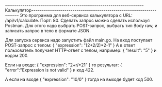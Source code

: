 -----------------------------------------------------------------------Калькулятор-----------------------------------------------------------------------
Это программа для веб-сервиса калькулятора c URL: /api/v1/calculate.
Порт: 80.
Сделать запрос можно сделать используя Postman.
Для этого надо выбрать POST-запрос, выбрать тип Body raw, и записать запрос в тело в формате JSON.

Для запуска сервиса надо запустить файл main.go.
На вход поступает POST-запрос с телом:
{
  "expression": "(2+2/2)*2-1"
}
А в ответ пользователь получает HTTP-ответ с телом, например:
{
  "result": "5"
}
и кодом 200.

Если на входе:
{
 "expression": "2+r/*21"
}
то результат:
{
 "error":"Expression is not valid"
}
и код 422.

А если на входе
{
 "expression": "10/0"
}
тогда на выходе будет код 500.
